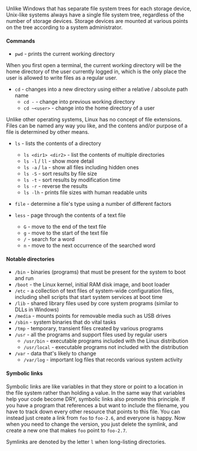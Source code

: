 
Unlike Windows that has separate file system trees for each storage device, Unix-like systems always have a single file system tree, regardless of the number of storage devices. Storage devices are mounted at various points on the tree according to a system administrator.

#### Commands
- `pwd` - prints the current working directory

When you first open a terminal, the current working directory will be the home directory of the user currently logged in, which is the only place the user is allowed to write files as a regular user.

- `cd` - changes into a new directory using either a relative / absolute path name
	- `cd -` - change into previous working directory
	- `cd ~<user>` - change into the home directory of a user

Unlike other operating systems, Linux has no concept of file extensions. Files can be named any way you like, and the contens and/or purpose of a file is determined by other means.

- `ls` - lists the contents of a directory
	- `ls <dir1> <dir2>` - list the contents of multiple directories
	- `ls -l` / `ll` - show more detail
	- `ls -a` / `la` - show all files including hidden ones
	- `ls -S` - sort results by file size
	- `ls -t` - sort results by modification time
	- `ls -r` - reverse the results
	- `ls -lh` - prints file sizes with human readable units 

- `file` - determine a file's type using a number of different factors

- `less` - page through the contents of a text file
	- `G` - move to the end of the text file
	- `g` - move to the start of the text file
	- `/` - search for a word
	- `n` - move to the next occurrence of the searched word

#### Notable directories
 - `/bin` - binaries (programs) that must be present for the system to boot and run
 - `/boot` - the Linux kernel, initial RAM disk image, and boot loader
 - `/etc` - a collection of text files of system-wide configuration files, including shell scripts that start system services at boot time
 - `/lib` - shared library files used by core system programs (similar to DLLs in Windows)
 - `/media` - mounts points for removable media such as USB drives
 - `/sbin` - system binaries that do vital tasks
 - `/tmp` - temporary, transient files created by various programs
 - `/usr` - all the programs and support files used by regular users
	 - `/usr/bin` - executable programs included with the Linux distribution
	 - `/usr/local` - executable programs not included with the distribution
- `/var` - data that's likely to change
	- `/var/log` - important log files that records various system activity

#### Symbolic links
Symbolic links are like variables in that they store or point to a location in the file system rather than holding a value. In the same way that variables help your code become DRY, symbolic links also promote this principle. If you have a program that references a but want to include the filename, you have to track down every other resource that points to this file. You can instead just create a link from `foo` to `foo-2.6`, and everyone is happy. Now when you need to change the version, you just delete the symlink, and create a new one that makes `foo` point to `foo-2.7`.

Symlinks are denoted by the letter `l` when long-listing directories.